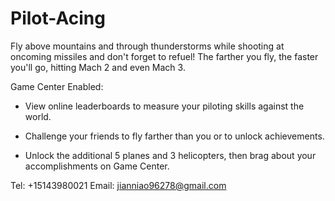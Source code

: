 # Pilot-Acing

Fly above mountains and through thunderstorms while shooting at oncoming missiles and don't forget to refuel! The farther you fly, the faster you'll go, hitting Mach 2 and even Mach 3.

Game Center Enabled:
* View online leaderboards to measure your piloting skills against the world.

* Challenge your friends to fly farther than you or to unlock achievements.

* Unlock the additional 5 planes and 3 helicopters, then brag about your accomplishments on Game Center.


Tel: +15143980021
Email:  jianniao96278@gmail.com
